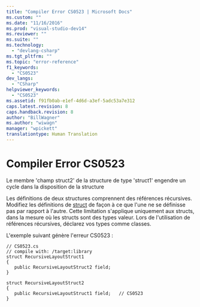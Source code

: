 ```yaml
---
title: "Compiler Error CS0523 | Microsoft Docs"
ms.custom: ""
ms.date: "11/16/2016"
ms.prod: "visual-studio-dev14"
ms.reviewer: ""
ms.suite: ""
ms.technology: 
  - "devlang-csharp"
ms.tgt_pltfrm: ""
ms.topic: "error-reference"
f1_keywords: 
  - "CS0523"
dev_langs: 
  - "CSharp"
helpviewer_keywords: 
  - "CS0523"
ms.assetid: f91fb0ab-e1ef-4d6d-a3ef-5adc53a7e312
caps.latest.revision: 8
caps.handback.revision: 8
author: "BillWagner"
ms.author: "wiwagn"
manager: "wpickett"
translationtype: Human Translation
---
```

# Compiler Error CS0523
Le membre 'champ struct2' de la structure de type 'struct1' engendre un cycle dans la disposition de la structure  
  
 Les définitions de deux structures comprennent des références récursives.  Modifiez les définitions de [struct](../../../csharp/language-reference/keywords/struct.md) de façon à ce que l'une ne se définisse pas par rapport à l'autre.  Cette limitation s'applique uniquement aux structs, dans la mesure où les structs sont des types valeur.  Lors de l'utilisation de références récursives, déclarez vos types comme classes.  
  
 L'exemple suivant génère l'erreur CS0523 :  
  
```  
// CS0523.cs  
// compile with: /target:library  
struct RecursiveLayoutStruct1  
{  
   public RecursiveLayoutStruct2 field;  
}  
  
struct RecursiveLayoutStruct2  
{  
   public RecursiveLayoutStruct1 field;   // CS0523  
}  
```
